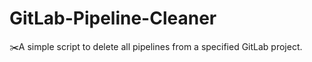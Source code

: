 # GitLab-Pipeline-Cleaner
✂️A simple script to delete all pipelines from a specified GitLab project.
